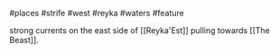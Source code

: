 #places #strife #west #reyka #waters #feature 

strong currents on the east side of [[Reyka'Est]] pulling towards [[The Beast]].